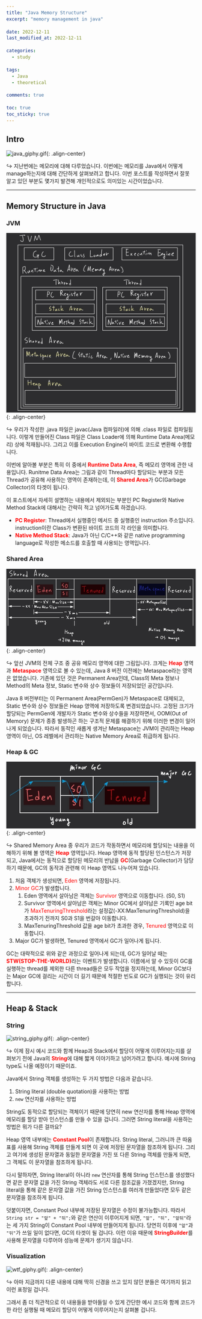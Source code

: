 ```yaml
---
title: "Java Memory Structure"
excerpt: "memory management in java"

date: 2022-12-11
last_modified_at: 2022-12-11

categories:
  - study

tags:
  - Java
  - theoretical

comments: true

toc: true
toc_sticky: true
---
```


## Intro

![java_giphy.gif](https://media.giphy.com/media/Zei8AMzoPUTQGSPK02/giphy.gif){: .align-center}

↪ 지난번에는 메모리에 대해 다루었습니다. 이번에는 메모리를 Java에서 어떻게 manage하는지에 대해 간단하게 살펴보려고 합니다. 이번 포스트를 작성하면서 잘못 알고 있던 부분도 몇가지 발견해 개인적으로도 의미있는 시간이었습니다.

---

## Memory Structure in Java
### JVM

![jvm_01.jpg](/assets/images/posts/2022-12-11-java-memory-structure/jvm_01.jpg){: .align-center}

↪ 우리가 작성한 .java 파일은 javac(Java 컴파일러)에 의해 .class 파일로 컴파일됩니다. 이렇게 만들어진 Class 파일은 Class Loader에 의해 Runtime Data Area(메모리) 상에 적재됩니다. 그리고 이를 Execution Engine이 바이트 코드로 변환해 수행합니다.

이번에 알아볼 부분은 특히 이 중에서 <span style="color:red">**Runtime Data Area**</span>, 즉 메모리 영역에 관한 내용입니다. Runitme Data Area는 그림과 같이 Thread마다 할당되는 부분과 모든 Thread가 공유해 사용하는 영역이 존재하는데, 이 <span style="color:red">**Shared Area**</span>가 GC(Garbage Collector)의 타겟이 됩니다.

이 포스트에서 자세히 설명하는 내용에서 제외되는 부분인 PC Register와 Native Method Stack에 대해서는 간략히 적고 넘어가도록 하겠습니다.

- <span style="color:red">**PC Register**</span>: Thread에서 실행중인 메서드 중  실행중인 instruction 주소입니다. instruction이란 Class가 변환된 바이트 코드의 각 라인을 의미합니다.
- <span style="color:red">**Native Method Stack**</span>: Java가 아닌 C/C++와 같은 native programming language로 작성한 메소드를 호출할 때 사용되는 영역입니다.

### Shared Area

![shared_area_01.jpg](/assets/images/posts/2022-12-11-java-memory-structure/shared_area_01.jpg){: .align-center}

↪ 앞선 JVM의 전체 구조 중 공유 메모리 영역에 대한 그림입니다. 크게는 <span style="color:red">**Heap**</span> 영역과 <span style="color:red">**Metaspace**</span> 영역으로 볼 수 있는데, Java 8 버전 이전에는 Metaspace라는 영역은 없었습니다. 기존에 있던 것은 Permanent Area인데, Class의 Meta 정보나 Method의 Meta 정보, Static 변수와 상수 정보들이 저장되었던 공간입니다.

Java 8  버전부터는 이 Permanent Area(PermGen)가 Metaspace로 대체되고, Static 변수와 상수 정보들은 Heap 영역에 저장하도록 변경되었습니다. 고정된 크기가 할당되는 PermGen에 개발자가 Static 변수와 상수들을 저장하면서, OOM(Out of Memory) 문제가 종종 발생하곤 하는 구조적 문제를 해결하기 위해 이러한 변경이 일어나게 되었습니다. 따라서 동적인 새롭게 생겨난 Metaspace는 JVM이 관리하는 Heap 영역이 아닌, OS 레벨에서 관리하는 Native Memory Area로 취급하게 됩니다.

### Heap & GC

![gc_01.jpg](/assets/images/posts/2022-12-11-java-memory-structure/gc_01.jpg){: .align-center}

↪ Shared Memory Area 중 우리가 코드가 작동하면서 메모리에 할당되는 내용을 이해하기 위해 볼 영역은 <span style="color:red">**Heap**</span> 영역입니다. Heap 영역에 동적 할당된 인스턴스가 저장되고, Java에서는 동적으로 할당된 메모리의 반납을 <span style="color:red">**GC**</span>(Garbage Collector)가 담당하기 때문에, GC의 동작과 관련해 이 Heap 영역도 나누어져 있습니다.

1. 처음 객체가 생성되면, <span style="color:red">Eden</span> 영역에 저장됩니다.
2. <span style="color:red">Minor GC</span>가 발생합니다.
   1. Eden 영역에서 살아남은 객체는 <span style="color:red">Survivor</span> 영역으로 이동합니다. (S0, S1)
   2. Survivor 영역에서 살아남은 객체는 Minor GC에서 살아남은 기록인 age bit가 <span style="color:red">MaxTenuringThreshold</span>라는 설정값(-XX:MaxTenuringThreshold)을 초과하기 전까지 S0과 S1을 번갈아 이동합니다.
   3. MaxTenuringThreshold 값을 age bit가 초과한 경우, <span style="color:red">Tenured</span> 영역으로 이동합니다.
3. Major GC가 발생하면, Tenured 영역에서 GC가 일어나게 됩니다.

GC는 대략적으로 위와 같은 과정으로 일어나게 되는데, GC가 일어날 때는 <span style="color:red">**STW(STOP-THE-WORLD)**</span>라는 이벤트가  발생합니다. 이름에서 알 수 있듯이 GC를 실행하는 thread를 제외한 다른 thread들은 모두 작업을 정지하는데, Minor GC보다는 Major GC에 걸리는 시간이 더 길기 때문에 적절한 빈도로 GC가 실행되는 것이 유리합니다.

---

## Heap & Stack
### String

![string_giphy.gif](https://media.giphy.com/media/iFU36VwXUd2O43gdcr/giphy.gif){: .align-center}

↪ 이제 잠시 예시 코드와 함께 Heap과 Stack에서 할당이 어떻게 이루어지는지를 살펴보기 전에 Java의 <span style="color:red">**String**</span>에 대해 짧게 이야기하고 넘어가려고 합니다. 예시에 String type도 나올 예정이기 때문이죠.

Java에서 String 객체를 생성하는 두 가지 방법은 다음과 같습니다.

1. String literal (double quotation)을 사용하는 방법
2. `new` 연산자를 사용하는 방법

String도 동적으로 할당되는 객체이기 때문에 당연히 new 연산자를 통해 Heap 영역에 메모리를 할당 받아 인스턴스를 만들 수 있을 겁니다. 그러면 String literal을 사용하는 방법은 뭐가 다른 걸까요?

Heap 영역 내부에는 <span style="color:red">**Constant Pool**</span>이 존재합니다. String literal, 그러니까 큰 따옴표를 사용해 String 객체를 만들게 되면 이 곳에 저장된 문자열을 참조하게 됩니다. 그리고 여기에 생성된 문자열과 동일한 문자열을 가진 또 다른 String 객체를 만들게 되면, 그 객체도 이 문자열을 참조하게 됩니다.

다시 말하자면, String literal이 아니라 `new` 연산자를 통해 String 인스턴스를 생성했다면 같은 문자열 값을 가진 String 객체라도 서로 다른 참조값을 가졌겠지만, String literal을 통해 같은 문자열 값을 가진 String 인스턴스를 여러개 만들었다면 모두 같은 문자열을 참조하게 됩니다.

덧붙이자면, Constant Pool 내부에 저장된 문자열은 수정이 불가능합니다. 따라서 `String str = "앞" + "뒤";`와 같은 연산이 이루어지게 되면, `"앞", "뒤", "앞뒤"`라는 세 가지 String이 Constant Pool 내부에 만들어지게 됩니다. 당연히 이후에 `"앞"`과 `"뒤"`가 쓰일 일이 없다면, GC의 타겟이 될 겁니다. 이런 이유 때문에 <span style="color:red">**StringBuilder**</span>를 사용해 문자열을 다루어야 성능에 문제가 생기지 않습니다.

### Visualization

![wtf_giphy.gif](https://media.giphy.com/media/xL7PDV9frcudO/giphy.gif){: .align-center}

↪ 아마 지금까지 다룬 내용에 대해 딱히 신경을 쓰고 있지 않던 분들은 여기까지 읽고 이런 표정일 겁니다.

그래서 좀 더 직관적으로 이 내용들을 받아들일 수 있게 간단한 예시 코드와 함께 코드가 한 라인 실행될 때 메모리 할당이 어떻게 이루어지는지 살펴볼 겁니다.

```java

```
